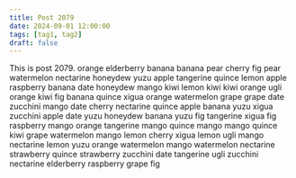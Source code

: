 ```yaml
---
title: Post 2079
date: 2024-09-01 12:00:00
tags: [tag1, tag2]
draft: false
---
```

This is post 2079.
orange
elderberry
banana
banana
pear
cherry
fig
pear
watermelon
nectarine
honeydew
yuzu
apple
tangerine
quince
lemon
apple
raspberry
banana
date
honeydew
mango
kiwi
lemon
kiwi
kiwi
orange
ugli
orange
kiwi
fig
banana
quince
xigua
orange
watermelon
grape
grape
date
zucchini
mango
date
cherry
nectarine
quince
apple
banana
yuzu
xigua
zucchini
apple
date
yuzu
honeydew
banana
yuzu
fig
tangerine
xigua
fig
raspberry
mango
orange
tangerine
mango
quince
mango
mango
quince
kiwi
grape
watermelon
mango
lemon
cherry
xigua
lemon
ugli
mango
nectarine
lemon
yuzu
orange
watermelon
mango
watermelon
nectarine
strawberry
quince
strawberry
zucchini
date
tangerine
ugli
zucchini
nectarine
elderberry
raspberry
grape
fig
